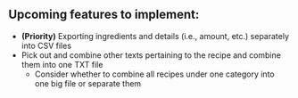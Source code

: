 Upcoming features to implement:
----

* **(Priority)** Exporting ingredients and details (i.e., amount, etc.) separately into CSV files
* Pick out and combine other texts pertaining to the recipe and combine them into one TXT file
  * Consider whether to combine all recipes under one category into one big file or separate them
